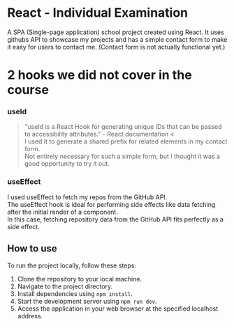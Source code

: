 # React - Individual Examination

A SPA (Single-page application) school project created using React. It uses githubs API to showcase my projects and has a simple contact form to make it easy for users to contact me. (Contact form is not actually functional yet.)

# 2 hooks we did not cover in the course
### useId
> "useId is a React Hook for generating unique IDs that can be passed to accessibility attributes." - React documentation < <br>
I used it to generate a shared prefix for related elements in my contact form. <br>
Not entirely necessary for such a simple form, but I thought it was a good opportunity to try it out. 

### useEffect
I used useEffect to fetch my repos from the GitHub API. <br>
The useEffect hook is ideal for performing side effects like data fetching after the initial render of a component. <br>
In this case, fetching repository data from the GitHub API fits perfectly as a side effect.


## How to use

To run the project locally, follow these steps:

1. Clone the repository to your local machine.
2. Navigate to the project directory.
3. Install dependencies using `npm install`.
4. Start the development server using `npm run dev`.
5. Access the application in your web browser at the specified localhost address.

